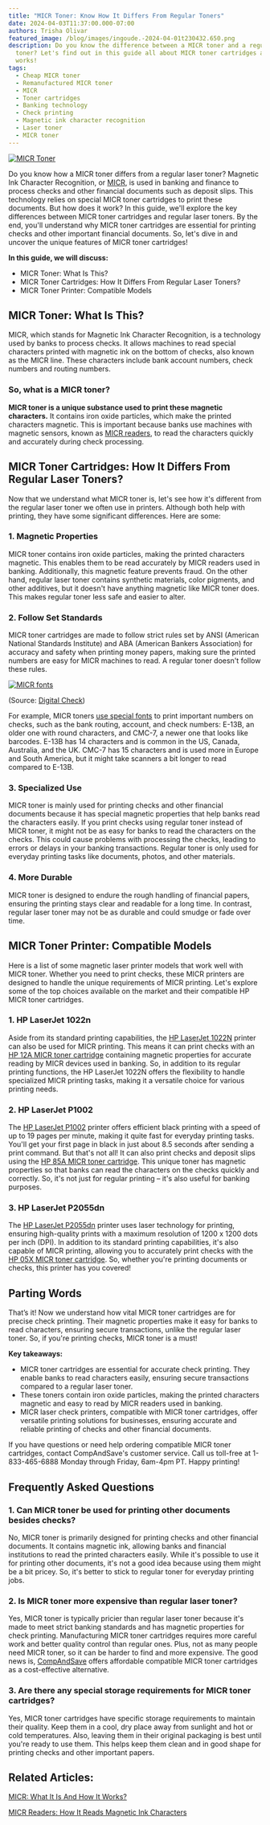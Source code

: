 ```yaml
---
title: "MICR Toner: Know How It Differs From Regular Toners"
date: 2024-04-03T11:37:00.000-07:00
authors: Trisha Olivar
featured_image: /blog/images/ingoude.-2024-04-01t230432.650.png
description: Do you know the difference between a MICR toner and a regular laser
  toner? Let's find out in this guide all about MICR toner cartridges and how it
  works!
tags:
  - Cheap MICR toner
  - Remanufactured MICR toner
  - MICR
  - Toner cartridges
  - Banking technology
  - Check printing
  - Magnetic ink character recognition
  - Laser toner
  - MICR toner
---
```

[![MICR Toner](/blog/images/ingoude.-2024-04-01t230432.650.png "MICR Toner: Know How It Differs From Regular Toners")](/blog/images/ingoude.-2024-04-01t230432.650.png)

Do you know how a MICR toner differs from a regular laser toner? Magnetic Ink Character Recognition, or [MICR](https://www.compandsave.com/blog/posts/micr-what-it-is-and-how-it-works.html), is used in banking and finance to process checks and other financial documents such as deposit slips. This technology relies on special MICR toner cartridges to print these documents. But how does it work? In this guide, we'll explore the key differences between MICR toner cartridges and regular laser toners. By the end, you'll understand why MICR toner cartridges are essential for printing checks and other important financial documents. So, let's dive in and uncover the unique features of MICR toner cartridges!

**In this guide, we will discuss:**

* MICR Toner: What Is This?
* MICR Toner Cartridges: How It Differs From Regular Laser Toners?
* MICR Toner Printer: Compatible Models

## MICR Toner: What Is This?

MICR, which stands for Magnetic Ink Character Recognition, is a technology used by banks to process checks. It allows machines to read special characters printed with magnetic ink on the bottom of checks, also known as the MICR line. These characters include bank account numbers, check numbers and routing numbers.

### So, what is a MICR toner?

**MICR toner is a unique substance used to print these magnetic characters.** It contains iron oxide particles, which make the printed characters magnetic. This is important because banks use machines with magnetic sensors, known as [MICR readers](https://www.compandsave.com/blog/posts/micr-readers-understanding-how-it-reads-magnetic-ink-characters.html), to read the characters quickly and accurately during check processing.

## MICR Toner Cartridges: How It Differs From Regular Laser Toners?

Now that we understand what MICR toner is, let's see how it's different from the regular laser toner we often use in printers. Although both help with printing, they have some significant differences. Here are some:

### 1. Magnetic Properties

MICR toner contains iron oxide particles, making the printed characters magnetic. This enables them to be read accurately by MICR readers used in banking. Additionally, this magnetic feature prevents fraud. On the other hand, regular laser toner contains synthetic materials, color pigments, and other additives, but it doesn't have anything magnetic like MICR toner does. This makes regular toner less safe and easier to alter.

### 2. Follow Set Standards

MICR toner cartridges are made to follow strict rules set by ANSI (American National Standards Institute) and ABA (American Bankers Association) for accuracy and safety when printing money papers, making sure the printed numbers are easy for MICR machines to read. A regular toner doesn't follow these rules.

[![MICR fonts](/blog/images/screenshot-2024-03-29-at-9.38.23 pm.png "MICR fonts")](/blog/images/screenshot-2024-03-29-at-9.38.23 pm.png)

(Source: [Digital Check](https://www.digitalcheck.com/battle-micr-fonts-better-e13b-cmc7/))

For example, MICR toners [use special fonts](<https://www.mekorma.com/resources/blog/details/micr-fonts-in-business-central-difference-between-e13b-and-cmc7#:~:text=MICR%20(or%20magnetic%20ink%20character,the%20world%3A%20E13B%20and%20CMC7.>) to print important numbers on checks, such as the bank routing, account, and check numbers: E-13B, an older one with round characters, and CMC-7, a newer one that looks like barcodes. E-13B has 14 characters and is common in the US, Canada, Australia, and the UK. CMC-7 has 15 characters and is used more in Europe and South America, but it might take scanners a bit longer to read compared to E-13B.

### 3. Specialized Use

MICR toner is mainly used for printing checks and other financial documents because it has special magnetic properties that help banks read the characters easily. If you print checks using regular toner instead of MICR toner, it might not be as easy for banks to read the characters on the checks. This could cause problems with processing the checks, leading to errors or delays in your banking transactions. Regular toner is only used for everyday printing tasks like documents, photos, and other materials.

### 4. More Durable

MICR toner is designed to endure the rough handling of financial papers, ensuring the printing stays clear and readable for a long time. In contrast, regular laser toner may not be as durable and could smudge or fade over time.

## MICR Toner Printer: Compatible Models

Here is a list of some magnetic laser printer models that work well with MICR toner. Whether you need to print checks, these MICR printers are designed to handle the unique requirements of MICR printing. Let's explore some of the top choices available on the market and their compatible HP MICR toner cartridges.

### 1. HP LaserJet 1022n

Aside from its standard printing capabilities, the [HP LaserJet 1022N](https://www.compandsave.com/hp/laserjet/1022n-toner-cartridges) printer can also be used for MICR printing. This means it can print checks with an [HP 12A MICR toner cartridge](https://www.compandsave.com/hp/12a-micr-toner-cartridge-q2612a-black) containing magnetic properties for accurate reading by MICR devices used in banking. So, in addition to its regular printing functions, the HP LaserJet 1022N offers the flexibility to handle specialized MICR printing tasks, making it a versatile choice for various printing needs.

### 2. HP LaserJet P1002

The [HP LaserJet P1002](https://www.compandsave.com/hp/laserjet/pro-p1109w-toner-cartridges) printer offers efficient black printing with a speed of up to 19 pages per minute, making it quite fast for everyday printing tasks. You'll get your first page in black in just about 8.5 seconds after sending a print command. But that's not all! It can also print checks and deposit slips using the [HP 85A MICR toner cartridge](https://www.compandsave.com/hp/85a-micr-toner-cartridge-ce285a-black). This unique toner has magnetic properties so that banks can read the characters on the checks quickly and correctly. So, it's not just for regular printing – it's also useful for banking purposes.

### 3. HP LaserJet P2055dn

The [HP LaserJet P2055dn](https://www.compandsave.com/hp/laserjet/p2055dn-toner-cartridges) printer uses laser technology for printing, ensuring high-quality prints with a maximum resolution of 1200 x 1200 dots per inch (DPI). In addition to its standard printing capabilities, it's also capable of MICR printing, allowing you to accurately print checks with the [HP 05X MICR toner cartridge](https://www.compandsave.com/hp/05x-micr-toner-cartridge-ce505x-black). So, whether you're printing documents or checks, this printer has you covered!

## Parting Words

That’s it! Now we understand how vital MICR toner cartridges are for precise check printing. Their magnetic properties make it easy for banks to read characters, ensuring secure transactions, unlike the regular laser toner. So, if you're printing checks, MICR toner is a must!

**Key takeaways:**

* MICR toner cartridges are essential for accurate check printing. They enable banks to read characters easily, ensuring secure transactions compared to a regular laser toner.
* These toners contain iron oxide particles, making the printed characters magnetic and easy to read by MICR readers used in banking.
* MICR laser check printers, compatible with MICR toner cartridges, offer versatile printing solutions for businesses, ensuring accurate and reliable printing of checks and other financial documents.

If you have questions or need help ordering compatible MICR toner cartridges, contact CompAndSave's customer service. Call us toll-free at 1-833-465-6888 Monday through Friday, 6am-4pm PT. Happy printing!

## Frequently Asked Questions

### 1. Can MICR toner be used for printing other documents besides checks?

No, MICR toner is primarily designed for printing checks and other financial documents. It contains magnetic ink, allowing banks and financial institutions to read the printed characters easily. While it's possible to use it for printing other documents, it's not a good idea because using them might be a bit pricey. So, it's better to stick to regular toner for everyday printing jobs.

### 2. Is MICR toner more expensive than regular laser toner?

Yes, MICR toner is typically pricier than regular laser toner because it's made to meet strict banking standards and has magnetic properties for check printing. Manufacturing MICR toner cartridges requires more careful work and better quality control than regular ones. Plus, not as many people need MICR toner, so it can be harder to find and more expensive. The good news is, [CompAndSave](https://www.compandsave.com/nsearch/?q=micr) offers affordable compatible MICR toner cartridges as a cost-effective alternative.

### 3. Are there any special storage requirements for MICR toner cartridges?

Yes, MICR toner cartridges have specific storage requirements to maintain their quality. Keep them in a cool, dry place away from sunlight and hot or cold temperatures. Also, leaving them in their original packaging is best until you're ready to use them. This helps keep them clean and in good shape for printing checks and other important papers.

## Related Articles:

[MICR: What It Is And How It Works?](https://www.compandsave.com/blog/posts/micr-what-it-is-and-how-it-works.html)

[MICR Readers: How It Reads Magnetic Ink Characters](https://www.compandsave.com/blog/posts/micr-readers-understanding-how-it-reads-magnetic-ink-characters.html)
